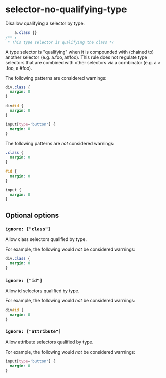 # selector-no-qualifying-type

Disallow qualifying a selector by type.

```css
    a.class {}
/** ↑
 * This type selector is qualifying the class */
```

A type selector is "qualifying" when it is compounded with (chained to) another selector (e.g. a.foo, a#foo). This rule does not regulate type selectors that are combined with other selectors via a combinator (e.g. a > .foo, a #foo).

The following patterns are considered warnings:

```css
div.class {
  margin: 0
}
```

```css
div#id {
  margin: 0
}
```

```css
input[type='button'] {
  margin: 0
}
```

The following patterns are *not* considered warnings:

```css
.class {
  margin: 0
}
```

```css
#id {
  margin: 0
}
```

```css
input {
  margin: 0
}
```

## Optional options

### `ignore: ["class"]`

Allow class selectors qualified by type.

For example, the following would *not* be considered warnings:

```css
div.class {
  margin: 0
}
```

### `ignore: ["id"]`

Allow id selectors qualified by type.

For example, the following would *not* be considered warnings:

```css
div#id {
  margin: 0
}
```

### `ignore: ["attribute"]`

Allow attribute selectors qualified by type.

For example, the following would *not* be considered warnings:

```css
input[type='button'] {
  margin: 0
}
```
